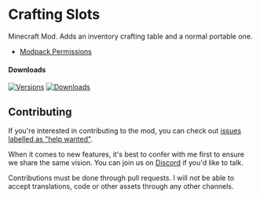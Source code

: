 # Crafting Slots

Minecraft Mod. Adds an inventory crafting table and a normal portable one.

- [Modpack Permissions](https://mods.twelveiterations.com/permissions)

#### Downloads

[![Versions](http://cf.way2muchnoise.eu/versions/237581_latest.svg)](https://www.curseforge.com/minecraft/mc-mods/crafting-slots) [![Downloads](http://cf.way2muchnoise.eu/full_237581_downloads.svg)](https://www.curseforge.com/minecraft/mc-mods/crafting-slots)

## Contributing

If you're interested in contributing to the mod, you can check out [issues labelled as "help wanted"](https://github.com/TwelveIterationMods/CraftingCraft/issues?q=is%3Aopen+is%3Aissue+label%3A%22help+wanted%22).

When it comes to new features, it's best to confer with me first to ensure we share the same vision. You can join us on [Discord](https://discord.gg/VAfZ2Nau6j) if you'd like to talk.

Contributions must be done through pull requests. I will not be able to accept translations, code or other assets through any other channels.
